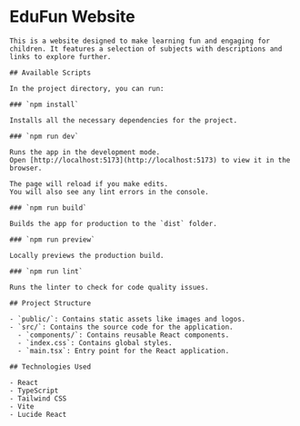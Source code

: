 # EduFun Website

    This is a website designed to make learning fun and engaging for children. It features a selection of subjects with descriptions and links to explore further.

    ## Available Scripts

    In the project directory, you can run:

    ### `npm install`

    Installs all the necessary dependencies for the project.

    ### `npm run dev`

    Runs the app in the development mode.
    Open [http://localhost:5173](http://localhost:5173) to view it in the browser.

    The page will reload if you make edits.
    You will also see any lint errors in the console.

    ### `npm run build`

    Builds the app for production to the `dist` folder.

    ### `npm run preview`

    Locally previews the production build.

    ### `npm run lint`

    Runs the linter to check for code quality issues.

    ## Project Structure

    - `public/`: Contains static assets like images and logos.
    - `src/`: Contains the source code for the application.
      - `components/`: Contains reusable React components.
      - `index.css`: Contains global styles.
      - `main.tsx`: Entry point for the React application.

    ## Technologies Used

    - React
    - TypeScript
    - Tailwind CSS
    - Vite
    - Lucide React
